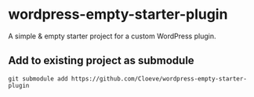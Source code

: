 # wordpress-empty-starter-plugin
A simple &amp; empty starter project for a custom WordPress plugin.

## Add to existing project as submodule
`git submodule add https://github.com/Cloeve/wordpress-empty-starter-plugin`
